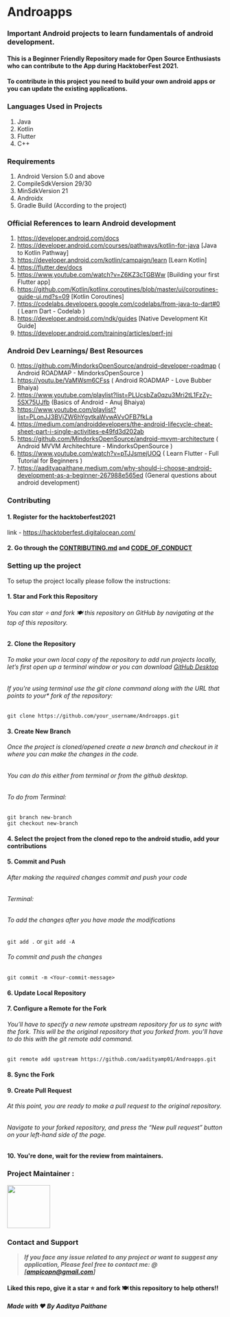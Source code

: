 <!--- [![Hacktoberfest 2021](./assets/logo.png)](https://vinitshahdeo.dev/hacktoberfest-2021) --->

# Androapps

### Important Android projects to learn fundamentals of android development. 
#### This is a Beginner Friendly Repository made for Open Source Enthusiasts who can contribute to the App during HacktoberFest 2021. 
#### To contribute in this project you need to build your own android apps or you can update the existing applications. 


### Languages Used in Projects
1. Java
2. Kotlin
3. Flutter
4. C++


### Requirements
1. Android Version 5.0 and above
2. CompileSdkVersion 29/30
3. MinSdkVersion 21
4. Androidx
5. Gradle Build (According to the project)

### Official References to learn Android development
1. https://developer.android.com/docs
2. https://developer.android.com/courses/pathways/kotlin-for-java [Java to Kotlin Pathway]
3. https://developer.android.com/kotlin/campaign/learn [Learn Kotlin]
4. https://flutter.dev/docs
5. https://www.youtube.com/watch?v=Z6KZ3cTGBWw [Building your first Flutter app]
6. https://github.com/Kotlin/kotlinx.coroutines/blob/master/ui/coroutines-guide-ui.md?s=09 [Kotlin Coroutines]
7. https://codelabs.developers.google.com/codelabs/from-java-to-dart#0 ( Learn Dart - Codelab )
8. https://developer.android.com/ndk/guides [Native Development Kit Guide]
9. https://developer.android.com/training/articles/perf-jni

### Android Dev Learnings/ Best Resources
0. https://github.com/MindorksOpenSource/android-developer-roadmap ( Android ROADMAP - MindorksOpenSource )
0. https://youtu.be/VaMWsm6CFss ( Android ROADMAP - Love Bubber Bhaiya)
1. https://www.youtube.com/playlist?list=PLUcsbZa0qzu3Mri2tL1FzZy-5SX75UJfb (Basics of Android - Anuj Bhaiya)
2. https://www.youtube.com/playlist?list=PLonJJ3BVjZW6hYgvtkaWvwAVvOFB7fkLa
3. https://medium.com/androiddevelopers/the-android-lifecycle-cheat-sheet-part-i-single-activities-e49fd3d202ab
4. https://github.com/MindorksOpenSource/android-mvvm-architecture ( Android MVVM Architechture -  MindorksOpenSource  )
5. https://www.youtube.com/watch?v=pTJJsmejUOQ ( Learn Flutter - Full Tutorial for Beginners )
6. https://aadityapaithane.medium.com/why-should-i-choose-android-development-as-a-beginner-267988e565ed (General questions about android development)


### Contributing
#### 1. Register for the hacktoberfest2021

link - https://hacktoberfest.digitalocean.com/

#### 2. Go through the [CONTRIBUTING.md](https://github.com/aadityamp01/Androapps/blob/master/CONTRIBUTING.md) and [CODE_OF_CONDUCT](https://github.com/aadityamp01/Androapps/blob/master/CODE_OF_CONDUCT.md)


### Setting up the project

To setup the project locally please follow the instructions:
#### 1. Star and Fork this Repository
###### You can star ⭐ and fork 🍽️ this repository on GitHub by navigating at the top of this repository.

#### 2. Clone the Repository
###### To make your own local copy of the repository to add run projects locally, let’s first open up a terminal window or you can download [GitHub Desktop](https://desktop.github.com/)

###### If you're using terminal use the git clone command along with the URL that points to your* fork of the repository:
```
git clone https://github.com/your_username/Androapps.git
```

#### 3. Create New Branch
###### Once the project is cloned/opened create a new branch and checkout in it where you can make the changes in the code.
###### You can do this either from terminal or from the github desktop.

###### To do from Terminal:
```
git branch new-branch
git checkout new-branch
```
#### 4. Select the project from the cloned repo to the android studio, add your contributions

#### 5. Commit and Push
###### After making the required changes commit and push your code
###### Terminal:
###### To add the changes after you have made the modifications
``` git add . ``` or ``` git add -A ```

###### To commit and push the changes
```
git commit -m <Your-commit-message>
```

#### 6. Update Local Repository
#### 7. Configure a Remote for the Fork
###### You’ll have to specify a new remote upstream repository for us to sync with the fork. This will be the original repository that you forked from. you’ll have to do this with the git remote add command.
```
git remote add upstream https://github.com/aadityamp01/Androapps.git
```
#### 8. Sync the Fork
#### 9. Create Pull Request
###### At this point, you are ready to make a pull request to the original repository.
###### Navigate to your forked repository, and press the “New pull request” button on your left-hand side of the page.

#### 10. You're done, wait for the review from maintainers.

### Project Maintainer :

<a href="https://github.com/aadityamp01"><img src="https://avatars.githubusercontent.com/u/51539518?v=4" width="100px" height="100px"></a>

### Contact and Support

> **_If you face any issue related to any project or want to suggest any application, Please feel free to contact me:   @ [ampicopn@gmail.com]_**

#### Liked this repo, give it a star ⭐ and fork 🍽️ this repository to help others!!


##### Made with ❤️ By Aaditya Paithane
